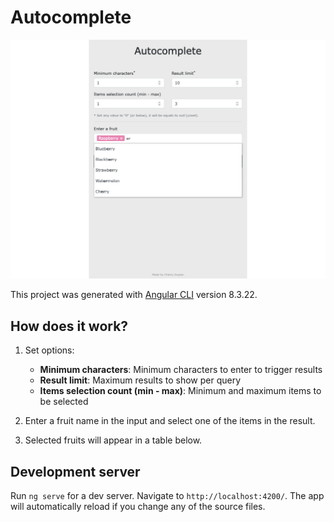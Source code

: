 # Autocomplete

![Autocomplete screenshot](./src/assets/images/app_screenshot.png?raw=true)

This project was generated with [Angular CLI](https://github.com/angular/angular-cli) version 8.3.22.

## How does it work?

1. Set options:
    * __Minimum characters__: Minimum characters to enter to trigger results
    * __Result limit__: Maximum results to show per query
    * __Items selection count (min - max)__: Minimum and maximum items to be selected

2. Enter a fruit name in the input and select one of the items in the result.

3. Selected fruits will appear in a table below.

## Development server

Run `ng serve` for a dev server. Navigate to `http://localhost:4200/`. The app will automatically reload if you change any of the source files.
